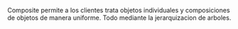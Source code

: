 Composite permite a los clientes trata objetos individuales y composiciones de objetos de manera uniforme. Todo mediante la jerarquizacion de arboles.